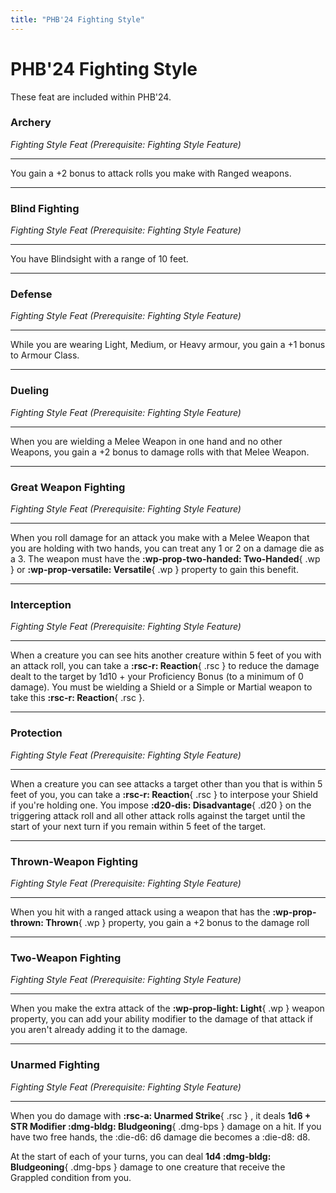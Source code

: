 ```yaml
---
title: "PHB'24 Fighting Style"
---
```


# PHB'24 Fighting Style

These feat are included within PHB'24.

### Archery

*Fighting Style Feat (Prerequisite: Fighting Style Feature)*

<div class="hr-solid" markdown><hr></div>

You gain a +2 bonus to attack rolls you make with Ranged weapons.

---

### Blind Fighting

*Fighting Style Feat (Prerequisite: Fighting Style Feature)*

<div class="hr-solid" markdown><hr></div>

You have Blindsight with a range of 10 feet.

---

### Defense

*Fighting Style Feat (Prerequisite: Fighting Style Feature)*

<div class="hr-solid" markdown><hr></div>

While you are wearing Light, Medium, or Heavy armour, you gain a +1 bonus to Armour Class.

---

### Dueling

*Fighting Style Feat (Prerequisite: Fighting Style Feature)*

<div class="hr-solid" markdown><hr></div>

When you are wielding a Melee Weapon in one hand and no other Weapons, you gain a +2 bonus to damage rolls with that Melee Weapon.

---

### Great Weapon Fighting

*Fighting Style Feat (Prerequisite: Fighting Style Feature)*

<div class="hr-solid" markdown><hr></div>

When you roll damage for an attack you make with a Melee Weapon that you are holding with two hands, you can treat any 1 or 2 on a damage die as a 3. The weapon must have the **:wp-prop-two-handed: Two-Handed**{ .wp } or **:wp-prop-versatile: Versatile**{ .wp } property to gain this benefit.

---

### Interception

*Fighting Style Feat (Prerequisite: Fighting Style Feature)*

<div class="hr-solid" markdown><hr></div>

When a creature you can see hits another creature within 5 feet of you with an attack roll, you can take a **:rsc-r: Reaction**{ .rsc } to reduce the damage dealt to the target by 1d10 + your Proficiency Bonus (to a minimum of 0 damage). You must be wielding a Shield or a Simple or Martial weapon to take this **:rsc-r: Reaction**{ .rsc }.

---

### Protection

*Fighting Style Feat (Prerequisite: Fighting Style Feature)*

<div class="hr-solid" markdown><hr></div>

When a creature you can see attacks a target other than you that is within 5 feet of you, you can take a **:rsc-r: Reaction**{ .rsc } to interpose your Shield if you're holding one. You impose **:d20-dis: Disadvantage**{ .d20 } on the triggering attack roll and all other attack rolls against the target until the start of your next turn if you remain within 5 feet of the target.

---

### Thrown-Weapon Fighting

*Fighting Style Feat (Prerequisite: Fighting Style Feature)*

<div class="hr-solid" markdown><hr></div>

When you hit with a ranged attack using a weapon that has the **:wp-prop-thrown: Thrown**{ .wp } property, you gain a +2 bonus to the damage roll

---

### Two-Weapon Fighting

*Fighting Style Feat (Prerequisite: Fighting Style Feature)*

<div class="hr-solid" markdown><hr></div>

When you make the extra attack of the **:wp-prop-light: Light**{ .wp } weapon property, you can add your ability modifier to the damage of that attack if you aren't already adding it to the damage.

---

### Unarmed Fighting

*Fighting Style Feat (Prerequisite: Fighting Style Feature)*

<div class="hr-solid" markdown><hr></div>

When you do damage with **:rsc-a: Unarmed Strike**{ .rsc } , it deals **1d6 + STR Modifier :dmg-bldg: Bludgeoning**{ .dmg-bps } damage on a hit. If you have two free hands, the :die-d6: d6 damage die becomes a :die-d8: d8.

At the start of each of your turns, you can deal **1d4 :dmg-bldg: Bludgeoning**{ .dmg-bps } damage to one creature that receive the Grappled condition from you.